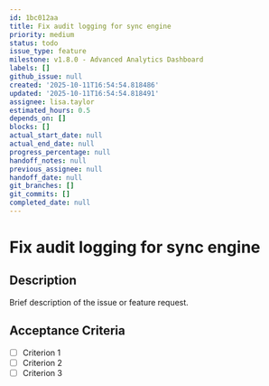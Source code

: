 ```yaml
---
id: 1bc012aa
title: Fix audit logging for sync engine
priority: medium
status: todo
issue_type: feature
milestone: v1.8.0 - Advanced Analytics Dashboard
labels: []
github_issue: null
created: '2025-10-11T16:54:54.818486'
updated: '2025-10-11T16:54:54.818491'
assignee: lisa.taylor
estimated_hours: 0.5
depends_on: []
blocks: []
actual_start_date: null
actual_end_date: null
progress_percentage: null
handoff_notes: null
previous_assignee: null
handoff_date: null
git_branches: []
git_commits: []
completed_date: null
---
```


# Fix audit logging for sync engine

## Description

Brief description of the issue or feature request.

## Acceptance Criteria

- [ ] Criterion 1
- [ ] Criterion 2
- [ ] Criterion 3
